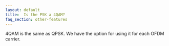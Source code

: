 ```yaml
---
layout: default
title:  Is the PSK a 4QAM? 
faq_section: other-features
---
```


4QAM is the same as QPSK. We have the option for using it for each OFDM carrier.
